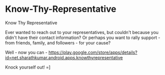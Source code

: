 Know-Thy-Representative
=======================

Know Thy Representative


Ever wanted to reach out to your representatives, but couldn't because you didn't have their contact information?
Or perhaps you want to rally support - from friends, family, and followers - for your cause?

Well - now you can - https://play.google.com/store/apps/details?id=net.sharathkumar.android.apps.knowthyrepresentative


Knock yourself out! =]
